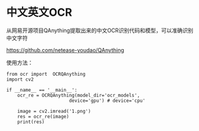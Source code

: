 # 中文英文OCR

从网易开源项目QAnything提取出来的中文OCR识别代码和模型，可以准确识别中文字符

https://github.com/netease-youdao/QAnything

使用方法：

```
from ocr import  OCRQAnything
import cv2

if __name__ == '__main__':
    ocr_re = OCRQAnything(model_dir='ocr_models',
                       device='gpu') # device='cpu'
   
    image = cv2.imread('1.png')
    res = ocr_re(image)
    print(res)
```
